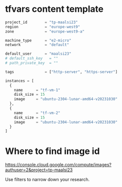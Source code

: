 # tfvars content template

```tf 
project_id        = "tp-maalsi23"
region            = "europe-west9"
zone              = "europe-west9-a"

machine_type      = "e2-micro"
network           = "default"

default_user      = "maalsi23"
# default_ssh_key   = ""
# path_private_key  = ""

tags              = ["http-server", "https-server"]

instances = [
  {
    name      = "tf-vm-1"
    disk_size = 15
    image     = "ubuntu-2304-lunar-amd64-v20231030"
  },
  {
    name      = "tf-vm-2"
    disk_size = 15
    image     = "ubuntu-2304-lunar-amd64-v20231030"
  }
]
```

# Where to find image id 
https://console.cloud.google.com/compute/images?authuser=2&project=tp-maalsi23

Use filters to narrow down your research.